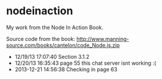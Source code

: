nodeinaction
============

My work from the Node In Action Book.

Source code from the book: http://www.manning-source.com/books/cantelon/code_Node.js.zip

- 12/19/13 17:07:40 Section 3.1.2
- 12/20/13 16:35:43 page 55  this chat server isnt working :(
- 2013-12-21 14:56:38 Checking in page 63